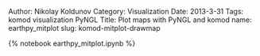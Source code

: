  Author: Nikolay Koldunov
 Category: Visualization
 Date: 2013-3-31 
 Tags: komod visualization PyNGL
 Title: Plot maps with PyNGL and komod
 name: earthpy_mitplot
 slug: komod-mitplot-drawmap

  {% notebook earthpy_mitplot.ipynb %}
  